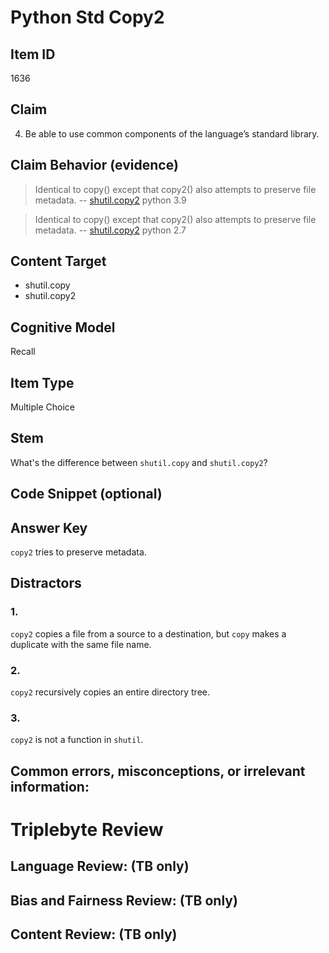# Python Std Copy2

## Item ID
1636

## Claim
4. Be able to use common components of the language’s standard library.

## Claim Behavior (evidence)

> Identical to copy() except that copy2() also attempts to preserve file metadata.
> -- [shutil.copy2](https://docs.python.org/3.9/library/shutil.html#shutil.copy2) python 3.9

> Identical to copy() except that copy2() also attempts to preserve file metadata.
> -- [shutil.copy2](https://docs.python.org/2.7/library/shutil.html#shutil.copy2) python 2.7

## Content Target
* shutil.copy
* shutil.copy2

## Cognitive Model
Recall

## Item Type
Multiple Choice

## Stem

What's the difference between `shutil.copy` and `shutil.copy2`?

## Code Snippet (optional)


## Answer Key

`copy2` tries to preserve metadata.

## Distractors

### 1.
`copy2` copies a file from a source to a destination, but `copy` makes a duplicate with the same file name.

### 2.
`copy2` recursively copies an entire directory tree.

### 3.
`copy2` is not a function in `shutil`.

## Common errors, misconceptions, or irrelevant information:


# Triplebyte Review


## Language Review: (TB only)


## Bias and Fairness Review: (TB only)


## Content Review: (TB only)

